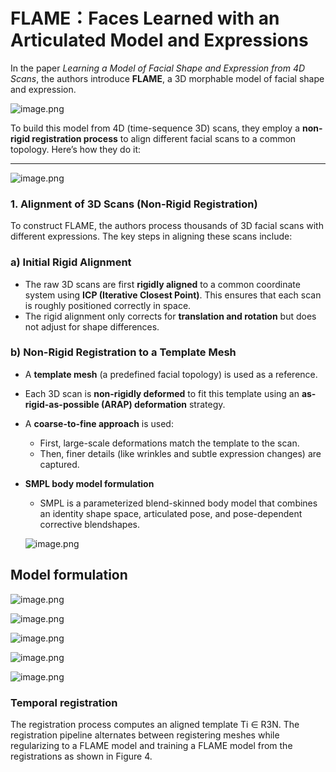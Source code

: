 # FLAME：Faces Learned with an Articulated Model and Expressions

In the paper *Learning a Model of Facial Shape and Expression from 4D Scans*, the authors introduce **FLAME**, a 3D morphable model of facial shape and expression. 

![image.png](FLAME%EF%BC%9AFaces%20Learned%20with%20an%20Articulated%20Model%20and%20%201a671bdab3cf805b96d4ef9c17a35bc0/image.png)

To build this model from 4D (time-sequence 3D) scans, they employ a **non-rigid registration process** to align different facial scans to a common topology. Here’s how they do it:

---

![image.png](FLAME%EF%BC%9AFaces%20Learned%20with%20an%20Articulated%20Model%20and%20%201a671bdab3cf805b96d4ef9c17a35bc0/image%201.png)

### **1. Alignment of 3D Scans (Non-Rigid Registration)**

To construct FLAME, the authors process thousands of 3D facial scans with different expressions. The key steps in aligning these scans include:

### **a) Initial Rigid Alignment**

- The raw 3D scans are first **rigidly aligned** to a common coordinate system using **ICP (Iterative Closest Point)**. This ensures that each scan is roughly positioned correctly in space.
- The rigid alignment only corrects for **translation and rotation** but does not adjust for shape differences.

### **b) Non-Rigid Registration to a Template Mesh**

- A **template mesh** (a predefined facial topology) is used as a reference.
- Each 3D scan is **non-rigidly deformed** to fit this template using an **as-rigid-as-possible (ARAP) deformation** strategy.
- A **coarse-to-fine approach** is used:
    - First, large-scale deformations match the template to the scan.
    - Then, finer details (like wrinkles and subtle expression changes) are captured.
- **SMPL body model formulation**
    - SMPL is a parameterized blend-skinned body model that combines an identity shape space, articulated pose, and pose-dependent corrective blendshapes.
    
    ![image.png](FLAME%EF%BC%9AFaces%20Learned%20with%20an%20Articulated%20Model%20and%20%201a671bdab3cf805b96d4ef9c17a35bc0/image%202.png)
    

## Model formulation

![image.png](FLAME%EF%BC%9AFaces%20Learned%20with%20an%20Articulated%20Model%20and%20%201a671bdab3cf805b96d4ef9c17a35bc0/image%203.png)

![image.png](FLAME%EF%BC%9AFaces%20Learned%20with%20an%20Articulated%20Model%20and%20%201a671bdab3cf805b96d4ef9c17a35bc0/image%204.png)

![image.png](FLAME%EF%BC%9AFaces%20Learned%20with%20an%20Articulated%20Model%20and%20%201a671bdab3cf805b96d4ef9c17a35bc0/image%205.png)

![image.png](FLAME%EF%BC%9AFaces%20Learned%20with%20an%20Articulated%20Model%20and%20%201a671bdab3cf805b96d4ef9c17a35bc0/image%206.png)

![image.png](FLAME%EF%BC%9AFaces%20Learned%20with%20an%20Articulated%20Model%20and%20%201a671bdab3cf805b96d4ef9c17a35bc0/image%207.png)

### Temporal registration

The registration process computes an aligned template Ti ∈ R3N. The registration pipeline alternates between registering meshes while regularizing to a FLAME model and training a FLAME
model from the registrations as shown in Figure 4.